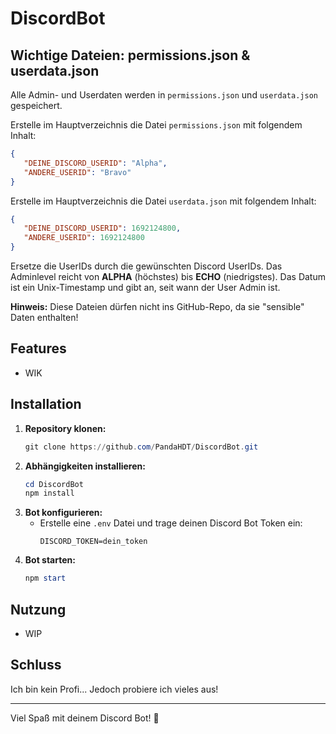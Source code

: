 # DiscordBot

## Wichtige Dateien: permissions.json & userdata.json

Alle Admin- und Userdaten werden in `permissions.json` und `userdata.json` gespeichert.

Erstelle im Hauptverzeichnis die Datei `permissions.json` mit folgendem Inhalt:

```json
{
   "DEINE_DISCORD_USERID": "Alpha",
   "ANDERE_USERID": "Bravo"
}
```

Erstelle im Hauptverzeichnis die Datei `userdata.json` mit folgendem Inhalt:

```json
{
   "DEINE_DISCORD_USERID": 1692124800,
   "ANDERE_USERID": 1692124800
}
```

Ersetze die UserIDs durch die gewünschten Discord UserIDs. Das Adminlevel reicht von **ALPHA** (höchstes) bis **ECHO** (niedrigstes). Das Datum ist ein Unix-Timestamp und gibt an, seit wann der User Admin ist.

**Hinweis:** Diese Dateien dürfen nicht ins GitHub-Repo, da sie "sensible" Daten enthalten!

## Features
- WIK 
## Installation
1. **Repository klonen:**
   ```powershell
   git clone https://github.com/PandaHDT/DiscordBot.git
   ```
2. **Abhängigkeiten installieren:**
   ```powershell
   cd DiscordBot
   npm install
   ```
3. **Bot konfigurieren:**
   - Erstelle eine `.env` Datei und trage deinen Discord Bot Token ein:
     ```env
     DISCORD_TOKEN=dein_token
     ```
4. **Bot starten:**
   ```powershell
   npm start
   ```

## Nutzung
- WIP

## Schluss
Ich bin kein Profi... Jedoch probiere ich vieles aus!

---
Viel Spaß mit deinem Discord Bot! 🎉
